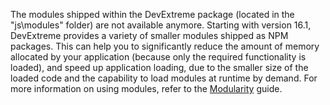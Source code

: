 The modules shipped within the DevExtreme package (located in the "js\modules" folder) are not available anymore. Starting with version 16.1, DevExtreme provides a variety of smaller modules shipped as NPM packages. This can help you to significantly reduce the amount of memory allocated by your application (because only the required functionality is loaded), and speed up application loading, due to the smaller size of the loaded code and the capability to load modules at runtime by demand. For more information on using modules, refer to the [Modularity](/concepts/Common/30%20Modularity '/Documentation/Guide/Common/Modularity/') guide.